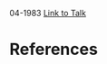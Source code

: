

04-1983
[Link to Talk](https://www.churchofjesuschrist.org/study/general-conference/1983/04/saturday-morning-session?lang=eng)



# References
